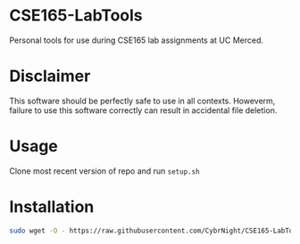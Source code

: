 # CSE165-LabTools
Personal tools for use during CSE165 lab assignments at UC Merced.

# Disclaimer
This software should be perfectly safe to use in all contexts. Howeverm, failure to use this software correctly can result in accidental file deletion.

# Usage
Clone most recent version of repo and run `setup.sh` 

# Installation
```bash
sudo wget -O - https://raw.githubusercontent.com/CybrNight/CSE165-LabTools/master/install.sh | sudo bash
```
